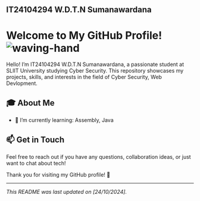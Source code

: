 ## IT24104294 W.D.T.N Sumanawardana
# Welcome to My GitHub Profile! <img src="https://media.tenor.com/4BkYeeOwEUgAAAAM/waving-wave.gif" alt="waving-hand">

Hello! I’m IT24104294 W.D.T.N Sumanawardana, a passionate student at SLIIT University studying Cyber Security. This repository showcases my projects, skills, and interests in the field of Cyber Security, Web Devlopment. 

## 🎓 About Me

- 🌱 I’m currently learning: Assembly, Java

## 📫 Get in Touch

Feel free to reach out if you have any questions, collaboration ideas, or just want to chat about tech! 

Thank you for visiting my GitHub profile! 🎉

---

*This README was last updated on [24/10/2024].*
